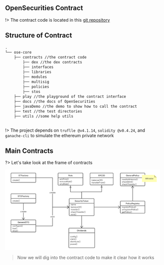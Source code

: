 ## OpenSecurities Contract

!> The contract code is located in this [git repository](https://github.com/opensecurities-ose/ose-core)


## Structure of Contract


```text
.
└── ose-core
    ├── contracts //the contract code
        ├── dex //the dex contracts
        ├── interfaces
        ├── libraries
        ├── modules
        ├── multisig
        ├── policies
        ├── stos
    ├── play //the playground of the contract interface
    ├── docs //the docs of OpenSecurities
    ├── javaDemo //the demo to show how to call the contract
    ├── test //the test directories
    ├── utils //some help utils
    
```

!> The project depends on `truflle @v4.1.14`, `solidity @v0.4.24`, and `ganache-cli` to simulate the ethereum private network

## Main Contracts


?> Let's take look at the frame of contracts


![frame of contracts](img/iss_fr.png)

> Now we will dig into the contract code to make it clear how it works